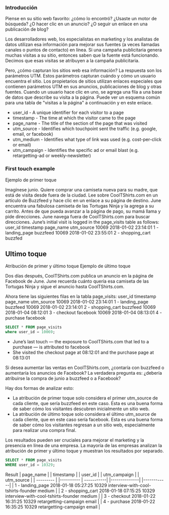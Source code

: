 ### Introducción
Piense en su sitio web favorito: ¿cómo lo encontró? ¿Usaste un motor de búsqueda? ¿O hacer clic en un anuncio? ¿O seguir un enlace en una publicación de blog?

Los desarrolladores web, los especialistas en marketing y los analistas de datos utilizan esa información para mejorar sus fuentes (a veces llamadas canales o puntos de contacto) en línea. Si una campaña publicitaria genera muchas visitas a su sitio, entonces saben que la fuente está funcionando. Decimos que esas visitas se atribuyen a la campaña publicitaria.

Pero, ¿cómo capturan los sitios web esa información? La respuesta son los parámetros UTM. Estos parámetros capturan cuándo y cómo un usuario encuentra el sitio. Los propietarios de sitios utilizan enlaces especiales que contienen parámetros UTM en sus anuncios, publicaciones de blog y otras fuentes. Cuando un usuario hace clic en uno, se agrega una fila a una base de datos que describe su visita a la página. Puede ver un esquema común para una tabla de "visitas a la página" a continuación y en este enlace. 


  - user_id - A unique identifier for each visitor to a page
  - timestamp - The time at which the visitor came to the page
  - page_name - The title of the section of the page that was visited
  - utm_source - Identifies which touchpoint sent the traffic (e.g. google, email, or facebook)
  - utm_medium - Identifies what type of link was used (e.g. cost-per-click or email)
  - utm_campaign - Identifies the specific ad or email blast (e.g. retargetting-ad or weekly-newsletter)

### First touch example 
Ejemplo de primer toque

Imagínese junio. Quiere comprar una camiseta nueva para su madre, que está de visita desde fuera de la ciudad. Lee sobre CoolTShirts.com en un artículo de Buzzfeed y hace clic en un enlace a su página de destino. June encuentra una fabulosa camiseta de las Tortugas Ninja y la agrega a su carrito. Antes de que pueda avanzar a la página de pago, su mamá llama y pide direcciones. June navega fuera de CoolTShirts.com para buscar direcciones. 
June’s initial visit is logged in the page_visits table as follows:
 user_id 	timestamp 	page_name 	utm_source
10069 	2018-01-02 23:14:01 	1 - landing_page 	buzzfeed
10069 	2018-01-02 23:55:01 	2 - shopping_cart 	buzzfed

## Ultimo toque
Atribución de primer y último toque
Ejemplo de último toque

Dos días después, CoolTShirts.com publica un anuncio en la página de Facebook de June. June recuerda cuánto quería esa camiseta de las Tortugas Ninja y sigue el anuncio hasta CoolTShirts.com.

Ahora tiene las siguientes filas en la tabla page_visits: 
user_id 	timestamp 	page_name 	utm_source
10069 	2018-01-02 23:14:01 	1 - landing_page 	buzzfeed
10069 	2018-01-02 23:14:01 	2 - shopping_cart 	buzzfeed
10069 	2018-01-04 08:12:01 	3 - checkout 	facebook
10069 	2018-01-04 08:13:01 	4 - purchase 	facebook

```sql
SELECT * FROM page_visits
where user_id = 10069;
```


  - June’s last touch — the exposure to CoolTShirts.com that led to a purchase — is attributed to facebook
  -  She visited the checkout page at 08:12:01 and the purchase page at 08:13:01

Si desea aumentar las ventas en CoolTShirts.com, ¿contaría con buzzfeed o aumentaría los anuncios de Facebook? La verdadera pregunta es: ¿debería atribuirse la compra de junio a buzzfeed o a Facebook?

Hay dos formas de analizar esto:

  -  La atribución de primer toque solo considera el primer utm_source de cada cliente, que sería buzzfeed en este caso. Esta es una buena forma de saber cómo los visitantes descubren inicialmente un sitio web.
  -   La atribución de último toque solo considera el último utm_source de cada cliente, que en este caso sería facebook. Esta es una buena forma de saber cómo los visitantes regresan a un sitio web, especialmente para realizar una compra final.

Los resultados pueden ser cruciales para mejorar el marketing y la presencia en línea de una empresa. La mayoría de las empresas analizan la atribución de primer y último toque y muestran los resultados por separado. 
```sql
SELECT * FROM page_visits
WHERE user_id = 10329;
```
Result
| page_name |	| timestamp |	 | user_id | 	| utm_campaign | 	| utm_source |
| --------- | |---------- | -----------|  |--------------|  |------------|
| 1 - landing_page 	2018-01-18 05:27:25 	10329 	interview-with-cool-tshirts-founder 	medium |
| 2 - shopping_cart 	2018-01-18 07:15:25 	10329 	interview-with-cool-tshirts-founder 	medium |
| 3 - checkout 	2018-01-22 16:31:25 	10329 	retargetting-campaign 	email |
| 4 - purchase 	2018-01-22 16:35:25 	10329 	retargetting-campaign 	email |

